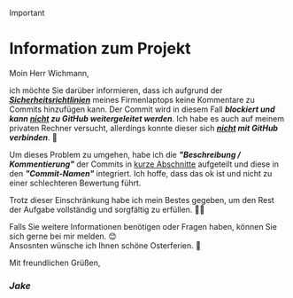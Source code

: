 > [!IMPORTANT]
># Information zum Projekt
>
>Moin Herr Wichmann,
>
>ich möchte Sie darüber informieren, dass ich aufgrund der **_<ins>Sicherheitsrichtlinien</ins>_** meines Firmenlaptops keine Kommentare zu Commits hinzufügen kann. Der Commit wird in diesem Fall **_blockiert und kann <ins>nicht</ins> zu GitHub weitergeleitet werden_**. Ich habe es auch auf meinem privaten Rechner versucht, allerdings konnte dieser sich **_<ins>nicht</ins> mit GitHub verbinden_**. 🫠
>
>Um dieses Problem zu umgehen, habe ich die **_"Beschreibung / Kommentierung"_** der Commits in <ins>kurze Abschnitte</ins> aufgeteilt und diese in den **_"Commit-Namen"_** integriert. Ich hoffe, dass das ok ist und nicht zu einer schlechteren Bewertung führt.
>
>Trotz dieser Einschränkung habe ich mein Bestes gegeben, um den Rest der Aufgabe vollständig und sorgfältig zu erfüllen. 💪🏻
>
>Falls Sie weitere Informationen benötigen oder Fragen haben, können Sie sich gerne bei mir melden. 😊 <br>
>Ansosnten wünsche ich Ihnen schöne Osterferien. 🐰
> 
>Mit freundlichen Grüßen,
> ### *Jake*
